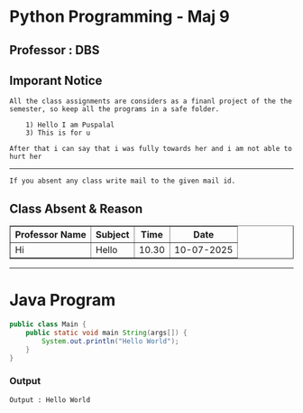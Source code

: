 # Python Programming - Maj 9

## Professor : DBS

## Imporant Notice

    All the class assignments are considers as a finanl project of the the semester, so keep all the programs in a safe folder.
        
        1) Hello I am Puspalal
        3) This is for u

    After that i can say that i was fully towards her and i am not able to hurt her
<hr>

    If you absent any class write mail to the given mail id.

## Class Absent & Reason

<tbody>
    <table border="1px solid gray">
        <thead>
          <th>Professor Name</th>
          <th>Subject</th>
          <th>Time</th>
          <th>Date</th>
        </thead>
        <tr>
          <td>Hi</td>
          <td>Hello</td>
          <td>10.30</td>
          <td>10-07-2025</td>
        </tr>
    </table>
</tbody>

---

# Java Program

```Java
public class Main {
    public static void main String(args[]) {
        System.out.println("Hello World");
    }
}
```

### Output

    Output : Hello World
